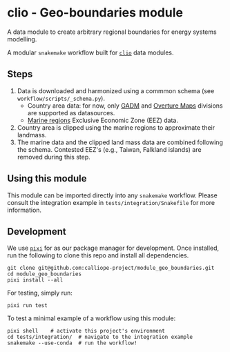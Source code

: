 # clio - Geo-boundaries module

A data module to create arbitrary regional boundaries for energy systems modelling.

A modular `snakemake` workflow built for [`clio`](https://clio.readthedocs.io/) data modules.

## Steps

1. Data is downloaded and harmonized using a commmon schema (see `workflow/scripts/_schema.py`).
    - Country area data: for now, only [GADM](https://gadm.org/) and [Overture Maps](https://overturemaps.org/) divisions are supported as datasources.
    - [Marine regions](https://www.marineregions.org/) Exclusive Economic Zone (EEZ) data.
2. Country area is clipped using the marine regions to approximate their landmass.
3. The marine data and the clipped land mass data are combined following the schema.
Contested EEZ's (e.g., Taiwan, Falkland islands) are removed during this step.

## Using this module

This module can be imported directly into any `snakemake` workflow.
Please consult the integration example in `tests/integration/Snakefile` for more information.

## Development

We use [`pixi`](https://pixi.sh/) for as our package manager for development.
Once installed, run the following to clone this repo and install all dependencies.

```shell
git clone git@github.com:calliope-project/module_geo_boundaries.git
cd module_geo_boundaries
pixi install --all
```

For testing, simply run:

```shell
pixi run test
```

To test a minimal example of a workflow using this module:

```shell
pixi shell    # activate this project's environment
cd tests/integration/  # navigate to the integration example
snakemake --use-conda  # run the workflow!
```
